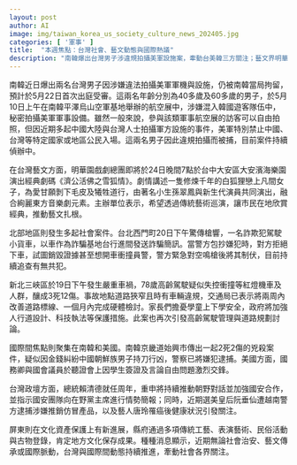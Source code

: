 ```yaml
---
layout: post
author: AI
image: img/taiwan_korea_us_society_culture_news_202405.jpg
categories: [ '軍事' ]
title:  "本週焦點：台灣社會、藝文動態與國際熱議"
description: "南韓爆出台灣男子涉違規拍攝美軍設施案，牽動台美韓三方關注；藝文界明華園將於台中巡演經典劇碼，推動傳統文化扎根；台北槍響及新北重大車禍凸顯治安與交通議題，高齡駕駛與道路設計成社會熱點；另有屏東文化資產認證、國際兇案與台灣政壇最新發展一併受矚目，反映本週台灣內外多元變化。"
---
```

南韓近日爆出兩名台灣男子因涉嫌違法拍攝美軍軍機與設施，仍被南韓當局拘留，預計於5月22日首次出庭受審。這兩名年齡分別為40多歲及60多歲的男子，於5月10日上午在南韓平澤烏山空軍基地舉辦的航空展中，涉嫌混入韓國遊客隊伍中，秘密拍攝美軍軍事設備。雖然一般來說，參與該類軍事航空展的訪客可以自由拍照，但因近期多起中國大陸與台灣人士拍攝軍方設施的事件，美軍特別禁止中國、台灣等特定國家或地區公民入場。這兩名男子因此違規拍攝而被捕，目前案件持續偵辦中。

在台灣藝文方面，明華園戲劇總團即將於24日晚間7點於台中大安區大安濱海樂園演出經典劇碼《濟公活佛之雪狐情》。劇情講述一隻修煉千年的白狐狸戀上凡間女子，為愛甘願剝下毛皮及犧牲道行，由著名小生孫翠鳳與新生代演員共同演出，融合絢麗東方音樂劇元素。主辦單位表示，希望透過傳統藝術巡演，讓市民在地欣賞經典，推動藝文扎根。

北部地區則發生多起社會案件。台北西門町20日下午驚傳槍響，一名詐欺犯駕駛小貨車，以車作為詐騙基地台行進間發送詐騙簡訊。當警方包抄嫌犯時，對方拒絕下車，試圖銷毀證據甚至想開車衝撞員警，警方緊急對空鳴槍後將其制伏，目前持續追查有無共犯。

新北三峽區於19日下午發生嚴重車禍，78歲高齡駕駛疑似失控衝撞等紅燈機車及人群，釀成3死12傷。事故地點道路狹窄且時有車輛違規，交通局已表示將兩周內改善道路標線、一個月內完成硬體檢討。家長們擔憂學童上下學安全，政府將加強人行道設計、科技執法等保護措施。此案也再次引發高齡駕駛管理與道路規劃討論。

國際間焦點則聚集在南韓和美國。南韓京畿道始興市傳出一起2死2傷的兇殺案件，疑似因金錢糾紛中國朝鮮族男子持刀行凶，警察已將嫌犯逮捕。美國方面，國務卿與國會議員於聽證會上因學生簽證及言論自由問題激烈交鋒。

台灣政壇方面，總統賴清德就任周年，重申將持續推動朝野對話並加強國安合作，並指示國安團隊向在野黨主席進行情勢簡報；同時，近期選美皇后阮垂仙遭越南警方逮捕涉嫌推銷仿冒產品，以及藝人唐玲罹癌後健康狀況引發關注。

屏東則在文化資產保護上有新進展，縣府通過多項傳統工藝、表演藝術、民俗活動與古物登錄，肯定地方文化保存成果。種種消息顯示，近期無論社會治安、藝文傳承或國際脈動，台灣與國際間動態持續推進，牽動社會各界關注。